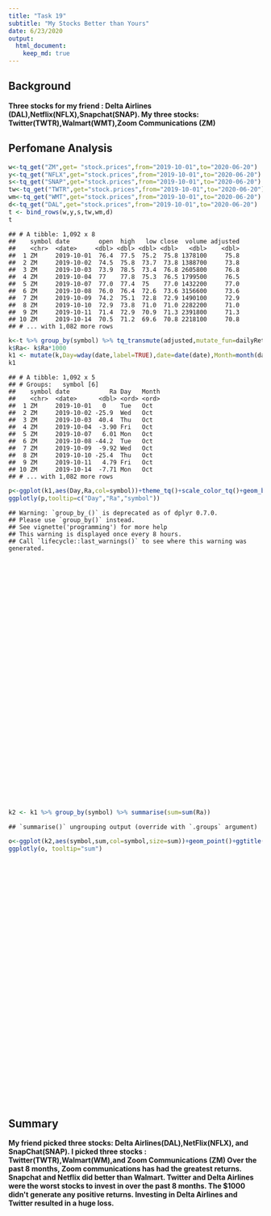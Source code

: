 ```yaml
---
title: "Task 19"
subtitle: "My Stocks Better than Yours"
date: 6/23/2020
output: 
  html_document:
    keep_md: true
---
```




## Background

**Three stocks for my friend : Delta Airlines (DAL),Netflix(NFLX),Snapchat(SNAP). My three stocks: Twitter(TWTR),Walmart(WMT),Zoom Communications (ZM)**

## Perfomane Analysis


```r
w<-tq_get("ZM",get= "stock.prices",from="2019-10-01",to="2020-06-20")
y<-tq_get("NFLX",get="stock.prices",from="2019-10-01",to="2020-06-20")
s<-tq_get("SNAP",get="stock.prices",from="2019-10-01",to="2020-06-20")
tw<-tq_get("TWTR",get="stock.prices",from="2019-10-01",to="2020-06-20")
wm<-tq_get("WMT",get="stock.prices",from="2019-10-01",to="2020-06-20")
d<-tq_get("DAL",get="stock.prices",from="2019-10-01",to="2020-06-20")
t <- bind_rows(w,y,s,tw,wm,d)
t
```

```
## # A tibble: 1,092 x 8
##    symbol date        open  high   low close  volume adjusted
##    <chr>  <date>     <dbl> <dbl> <dbl> <dbl>   <dbl>    <dbl>
##  1 ZM     2019-10-01  76.4  77.5  75.2  75.8 1378100     75.8
##  2 ZM     2019-10-02  74.5  75.8  73.7  73.8 1388700     73.8
##  3 ZM     2019-10-03  73.9  78.5  73.4  76.8 2605800     76.8
##  4 ZM     2019-10-04  77    77.8  75.3  76.5 1799500     76.5
##  5 ZM     2019-10-07  77.0  77.4  75    77.0 1432200     77.0
##  6 ZM     2019-10-08  76.0  76.4  72.6  73.6 3156600     73.6
##  7 ZM     2019-10-09  74.2  75.1  72.8  72.9 1490100     72.9
##  8 ZM     2019-10-10  72.9  73.8  71.0  71.0 2282200     71.0
##  9 ZM     2019-10-11  71.4  72.9  70.9  71.3 2391800     71.3
## 10 ZM     2019-10-14  70.5  71.2  69.6  70.8 2218100     70.8
## # ... with 1,082 more rows
```

```r
k<-t %>% group_by(symbol) %>% tq_transmute(adjusted,mutate_fun=dailyReturn,col_rename="Ra")
k$Ra<- k$Ra*1000
k1 <- mutate(k,Day=wday(date,label=TRUE),date=date(date),Month=month(date,label=TRUE))
k1
```

```
## # A tibble: 1,092 x 5
## # Groups:   symbol [6]
##    symbol date           Ra Day   Month
##    <chr>  <date>      <dbl> <ord> <ord>
##  1 ZM     2019-10-01   0    Tue   Oct  
##  2 ZM     2019-10-02 -25.9  Wed   Oct  
##  3 ZM     2019-10-03  40.4  Thu   Oct  
##  4 ZM     2019-10-04  -3.90 Fri   Oct  
##  5 ZM     2019-10-07   6.01 Mon   Oct  
##  6 ZM     2019-10-08 -44.2  Tue   Oct  
##  7 ZM     2019-10-09  -9.92 Wed   Oct  
##  8 ZM     2019-10-10 -25.4  Thu   Oct  
##  9 ZM     2019-10-11   4.79 Fri   Oct  
## 10 ZM     2019-10-14  -7.71 Mon   Oct  
## # ... with 1,082 more rows
```


```r
p<-ggplot(k1,aes(Day,Ra,col=symbol))+theme_tq()+scale_color_tq()+geom_boxplot(aes(Day))+facet_wrap(~symbol)+labs(x="Day",y="Daily Returns",color="STOCKS",title="Stocks Performance on Daily Basis (October 2019- June 2020)")
ggplotly(p,tooltip=c("Day","Ra","symbol"))
```

```
## Warning: `group_by_()` is deprecated as of dplyr 0.7.0.
## Please use `group_by()` instead.
## See vignette('programming') for more help
## This warning is displayed once every 8 hours.
## Call `lifecycle::last_warnings()` to see where this warning was generated.
```

<!--html_preserve--><div id="htmlwidget-89154f8201bbd591430a" style="width:1152px;height:480px;" class="plotly html-widget"></div>
<script type="application/json" data-for="htmlwidget-89154f8201bbd591430a">{"x":{"data":[{"x":[2,2,2,2,2,2,2,2,2,2,2,2,2,2,2,2,2,2,2,2,2,2,2,2,2,2,2,2,2,2,2,2,2,2,2,2,2,2,3,3,3,3,3,3,3,3,3,3,3,3,3,3,3,3,3,3,3,3,3,3,3,3,3,3,3,3,3,3,3,3,3,3,3,3,4,4,4,4,4,4,4,4,4,4,4,4,4,4,4,4,4,4,4,4,4,4,4,4,4,4,4,4,4,4,4,4,4,4,4,4,4,5,5,5,5,5,5,5,5,5,5,5,5,5,5,5,5,5,5,5,5,5,5,5,5,5,5,5,5,5,5,5,5,5,5,5,5,5,1,1,1,1,1,1,1,1,1,1,1,1,1,1,1,1,1,1,1,1,1,1,1,1,1,1,1,1,1,1,1,1,1,1],"y":[0,11.4375751012661,130.45389464725,-3.05605815646115,-4.883118242065,-2.9984724766442,33.7259112569468,9.17080626671751,-61.5895445325465,-3.13620071684584,12.2664037913194,16.4616330517713,-75.7371632205258,55.4839139784946,4.62164844482249,1.28252982799948,3.80649801963173,27.5771512664855,-22.842598258993,-0.841162825278574,-3.06851024801569,11.0759021985367,-0.175237609780221,98.375451263538,-38.1037217545415,-44.5251703771015,-20.7803223070397,-0.867130045250963,32.9466936469185,210.171026560352,0.174821814805659,-19.9118880139182,-27.2448517942907,-4.83866878549133,-4.57461095267098,19.6983600722216,-113.655428269885,44.8070082720589,-25.5452746226228,78.0007194244605,1.21722896442233,-8.05577130122515,-1.0834467249391,3.30084445833845,26.1208576998051,122.432210353328,-32.7037785676545,-77.0328541591605,44.1176011029412,7.91084157407607,13.5337828609507,-8.76218870676537,-1.87416886415692,-74.0415319895541,-11.6009807297115,-14.4397920877346,16.5717131985503,-12.5830172687532,-46.6584479351496,-27.2727705627706,-259.92438563327,13.8084420189999,-18.5303520297236,-8.10370120651249,21.5239991407166,156.563821367193,50.2381983542659,-7.74250172198443,-24.5312842665539,2.76646481111609,44.0449438202248,-61.5791277418271,-6.78737000237573,-163.336832690612,-4.33836000989207,-28.2315184513007,0.884933041919833,-12.0563544962023,-0.371679820261428,3.76155116490651,1.3893251411139,9.57589821351879,4.21939583798214,9.55955127243557,-2.22179122275823,-25.0759878419453,7.94343334004255,-15.207755508319,0.44508235180607,-5.71717728259524,-6.4665998871446,10.5633865830899,29.2301328931239,-64.4763449691993,-71.9588041237112,1.86915891048534,19.2926366559485,-49.8534122390694,32.3809523809524,-209.98358143818,2.86243930657215,-140.328639074862,-51.610541727672,137.337623369779,-84.2911877394634,-3.21080628751469,2.27871101167665,49.9353852776581,-27.9668418919251,-1.54564657393086,19.3662420495704,-3.88974362113748,15.0585454732985,-4.46892730030346,-3.11387900355875,-8.73590255676771,-42.7474173635073,-24.2242679019867,-23.8177970986165,2.42404948945385,0.705612828835855,19.5512339280708,-16.5989068668132,4.74903833271667,65.4082060839243,-2.87453960502992,137.94132714154,-2.82485379237762,-8.81834215167543,4.65274041713015,17.0660533803475,-7.43840074384006,14.4638685731548,4.20541645105099,8.61911210752986,18.5500203942066,-67.8234048005235,-8.05906909424214,-41.5719700691143,47.9704335793358,5.3050462110078,54.9721724838734,118.749958869487,-69.0852566576612,-9.80381887532622,-20.2935664939552,-1.38739759475481,-17.5370615744349,5.38211969598801,-3.62569855555483,-6.88942159072636,4.22013219274664,-62.8995863642576,-33.6677248352578,-66.4754935746742,-7.11743772241991,-11.1557340473003,22.3281807429398,15.3516942597374,40.7493676814987,4.2772961431532,-64.2620620123523,-51.6452179482505,-29.7800010077833,-9.77146297932452,-8.36274274903404,-31.2499573613537,38.0801681110738,-7.10907093249902,-6.05627989677149,0.755566252173656,139.134958877803,82.2599824355974,-46.7404283206407,29.7902557564462,13.9327822139903,-6.42588015336387,0.985836345711366,-25.9580140090647,7.97014803249985,10.4395067567724,4.04574398444768],"hoverinfo":"y","type":"box","fillcolor":"rgba(255,255,255,1)","marker":{"opacity":null,"outliercolor":"rgba(0,0,0,1)","line":{"width":1.88976377952756,"color":"rgba(0,0,0,1)"},"size":5.66929133858268},"line":{"color":"rgba(44,62,80,1)","width":1.88976377952756},"name":"DAL","legendgroup":"DAL","showlegend":true,"xaxis":"x","yaxis":"y","frame":null},{"x":[2,2,2,2,2,2,2,2,2,2,2,2,2,2,2,2,2,2,2,2,2,2,2,2,2,2,2,2,2,2,2,2,2,2,2,2,2,2,3,3,3,3,3,3,3,3,3,3,3,3,3,3,3,3,3,3,3,3,3,3,3,3,3,3,3,3,3,3,3,3,3,3,3,3,4,4,4,4,4,4,4,4,4,4,4,4,4,4,4,4,4,4,4,4,4,4,4,4,4,4,4,4,4,4,4,4,4,4,4,4,4,5,5,5,5,5,5,5,5,5,5,5,5,5,5,5,5,5,5,5,5,5,5,5,5,5,5,5,5,5,5,5,5,5,5,5,5,5,1,1,1,1,1,1,1,1,1,1,1,1,1,1,1,1,1,1,1,1,1,1,1,1,1,1,1,1,1,1,1,1,1,1],"y":[0,16.4488565030207,-33.8908454364205,19.4006443648891,12.2385408403787,-13.6267220091834,30.754217877095,3.2634883489262,-23.3523615941733,-20.212633387498,-4.4828879784361,7.06064880096879,34.7088091422634,42.4228346379742,37.0468437376206,-40.8559125706561,-2.30608825158352,24.9823854289071,-8.36591255493635,0.300228154303861,0.804209587109472,-16.492475064492,0.0991473024622991,-41.6489102277171,-8.10463867482847,-19.749346720337,-32.2267402879435,-15.1266628849318,-0.678658654483133,-8.1882535045128,-7.3763785832982,-12.3551925015384,-4.59277516499512,-31.0082809917355,-3.40266481999796,-9.69734785729104,69.9705671258275,50.9106049499439,53.181133085408,-12.496775233422,1.94423151041301,17.1734484444603,36.4141436212344,-4.10025530997016,12.344253769045,19.95896357246,22.5582018411685,14.936737287395,-7.47161212476832,-6.00991957133645,-11.7833997791691,7.14159718557594,16.8631191026554,0.990722294410107,-35.8167032541201,-15.3792757063355,1.78857749685424,-30.4784928434475,-5.7496404582883,-28.6056159598761,-13.3854542611415,16.9124353506254,26.6892528983418,19.8212271394178,25.729433106576,-41.7832522879134,40.7300497546723,31.9187822101932,8.46000644163913,1.12198469915259,-3.11594499601353,-39.0245017023522,11.0083622198587,-30.4128175765646,-13.8617527317172,-19.855498361341,22.9946322804546,-7.35791626138738,0.847904336369387,24.6961262564487,3.39585922444785,19.2848251228677,-1.32719494708933,35.5985455959558,-0.49199098634356,-15.3611964314037,13.3465029333661,48.4058313026796,12.5290656284045,3.65775627857801,21.3986037305203,72.3926564417179,-1.63914967207734,29.1037211482132,-28.687588894478,-10.6113479157182,60.1652329142834,16.4798951171135,5.22725774358079,-99.0798231366091,-1.71070522050287,-20.5303184822465,19.3255255289448,-18.1055856622376,52.4930990189458,-4.79765367513274,4.68992128009726,-1.0778023426089,0.447692424160318,8.39670315641894,-25.5098904737227,-2.62191928613398,19.5948692449355,-0.490592707760973,-4.00755085987681,-15.3626761658032,-7.20990036557834,10.1830604659658,-7.62061907231315,3.10087418198668,0.201038733406822,-10.2205000542424,-11.8553228334819,-19.6925934613289,-36.910584785305,14.0870296367255,66.7723647898493,8.73496115200889,-22.4815642354635,14.8254019097307,-2.08763088149155,2.40938470141083,-3.88203340574267,-4.01984309226378,-61.5306549542052,17.3038042283156,-16.1712310579142,-10.6424824783922,8.55804130702253,-2.24500263955507,18.6796633291839,12.7193762589044,-17.600317311779,-10.9086981887526,27.6954172817174,-15.8853707736391,6.9067926637858,15.2138374844533,37.4105426110354,11.7240181284297,30.469448244298,29.995518492467,-29.9155281674198,-29.1086161614157,-111.388621280593,50.3095436115228,-8.49428241827532,32.5718479055141,21.0940589316555,82.444500410956,16.3294795812152,31.0159783783459,-60.9263922244997,38.7544696286188,-14.8414604354993,6.12185910371821,11.4108624427285,14.747580201026,-17.5635785659068,-15.7800745251978,9.189573620072,-3.54480502193,-0.262192560597896,70.1337935095658,19.1289480737018,9.98910323236202,8.95148999327655,17.7721263797812,34.353128686349,-11.279275950358,18.2066970325596,25.5567502476248],"hoverinfo":"y","type":"box","fillcolor":"rgba(255,255,255,1)","marker":{"opacity":null,"outliercolor":"rgba(0,0,0,1)","line":{"width":1.88976377952756,"color":"rgba(0,0,0,1)"},"size":5.66929133858268},"line":{"color":"rgba(227,26,28,1)","width":1.88976377952756},"name":"NFLX","legendgroup":"NFLX","showlegend":true,"xaxis":"x2","yaxis":"y","frame":null},{"x":[2,2,2,2,2,2,2,2,2,2,2,2,2,2,2,2,2,2,2,2,2,2,2,2,2,2,2,2,2,2,2,2,2,2,2,2,2,2,3,3,3,3,3,3,3,3,3,3,3,3,3,3,3,3,3,3,3,3,3,3,3,3,3,3,3,3,3,3,3,3,3,3,3,3,4,4,4,4,4,4,4,4,4,4,4,4,4,4,4,4,4,4,4,4,4,4,4,4,4,4,4,4,4,4,4,4,4,4,4,4,4,5,5,5,5,5,5,5,5,5,5,5,5,5,5,5,5,5,5,5,5,5,5,5,5,5,5,5,5,5,5,5,5,5,5,5,5,5,1,1,1,1,1,1,1,1,1,1,1,1,1,1,1,1,1,1,1,1,1,1,1,1,1,1,1,1,1,1,1,1,1,1],"y":[0,19.8710515643903,-14.7142048670064,-22.209511515348,3.37552742616043,-22.1147201105736,41.1409764125068,10.2302307023137,-16.0990712074303,-4.93421052631582,23.982558139535,0.568238636363683,21.3075060532688,17.7252584933529,-0.661813368630026,-39.7805212620027,-2.7247956403269,7.2289156626506,-37.1517027863777,7.74693350548739,27.6903713027059,-33.8762214983713,31.9945541184479,-29.5683027794205,23.9766081871344,-39.2482587064675,-58.3738707435719,14.8986880274917,-0.555555555555642,32.8638497652582,-0.694927032661607,21.917808219178,-5.75620064070115,-9.83836964160234,-0.57175528873632,-2.58064516129031,-16.5562913907286,47.1615720524019,-13.8451856513531,-1.01265822784813,-28.3209710047202,-58.5714285714286,15.0273224043715,1.74729178800215,-23.5496840896037,86.5326020719073,-10.2798400913765,-35.0977580608608,42.9061784897025,5.36193029490617,4.24028268551235,-29.8083747338538,0.662251655629165,5.21578947368417,5.26315789473686,7.89884149552411,-146.996786090622,6.25869262865097,-46.3917525773195,367.363344051447,-60.6060606060607,-11.9250986981774,44.019138755981,9.93612491128459,-21.1392236559468,20.909090909091,5.90405904059033,-14.5137880986937,9.89445910290243,11.1173429683158,92.5619834710745,-98.4153461217682,-7.11513583441148,-57.1909167367536,13.4589502018843,-64.4543714103382,-6.91085003455438,50.0308184045202,25.7966616084977,8.04681784930494,-17.3490631505898,27.5567054500918,3.29846051135463,23.1634679020518,-16.2791269605158,73.5294117647058,-13.5841177421168,-9.14848698099935,-55.8495590828925,10.9195402298852,-15.022860875245,7.85340314136107,15.4602951510892,-41.2371134020619,16.1408657373441,41.3917816436711,64.1139804096169,5.35236396074912,47.3167916907098,-36.0777058279371,23.062139654068,-70.2831098923061,-12.3386988222096,-23.8215914850481,131.42174432497,-21.3333333333333,7.79101741521537,29.5007564296519,-33.7837837837838,9.54084675014899,-37.3012068019748,-1.70557134735638,32.5443786982249,7.64700000000018,-3.73592800348255,-13.0023049645391,-33.4242837653479,-10.3896623376624,-26.4830522501617,47.1233424657536,44.2906574394464,-61.3718411552346,-1.78790215805102,2.88012656220471,-3.07219662058367,5.82147477360939,89.2514395393473,5.68181818181812,-18.6335403726707,4.08719346049047,7.96812749003983,65.4699049630412,11.9363395225465,-6.51465798045603,-18.8679245283019,15.3846153846153,19.2468619246862,3.75710707576693,30.4683947248749,4.40771349862268,-29.9234516353514,55.5555555555554,23.8458155172916,-46.5644493716951,10.0413467217957,6.8376642072745,2.11864406779649,37.8082739726027,-8.16099065076126,27.4373045789436,1.79110447761177,33.8885697874785,-32.9341896446594,-22.5720746756996,-201.762114537445,99.4575045207957,56.875,15.5257586450248,11.1989459815547,55.5004955401388,15.7273918741809,18.4633103952765,-119.230769230769,-27.0935960591133,-42.6229508196722,-3.44352617079879,-7.67964893033468,32.2068620798912,-8.73368629234639,-34.5997286295794,-28.2485875706215,22.8070175438595,15.7402852926709,-5.14327700220429,1.32538104705104,78.4023668639053,14.0944326990839,28.2457879088207,-4.62249614791987,-3.85852090032157,51.5759312320916,53.8020086083213],"hoverinfo":"y","type":"box","fillcolor":"rgba(255,255,255,1)","marker":{"opacity":null,"outliercolor":"rgba(0,0,0,1)","line":{"width":1.88976377952756,"color":"rgba(0,0,0,1)"},"size":5.66929133858268},"line":{"color":"rgba(24,188,156,1)","width":1.88976377952756},"name":"SNAP","legendgroup":"SNAP","showlegend":true,"xaxis":"x3","yaxis":"y","frame":null},{"x":[2,2,2,2,2,2,2,2,2,2,2,2,2,2,2,2,2,2,2,2,2,2,2,2,2,2,2,2,2,2,2,2,2,2,2,2,2,2,3,3,3,3,3,3,3,3,3,3,3,3,3,3,3,3,3,3,3,3,3,3,3,3,3,3,3,3,3,3,3,3,3,3,3,3,4,4,4,4,4,4,4,4,4,4,4,4,4,4,4,4,4,4,4,4,4,4,4,4,4,4,4,4,4,4,4,4,4,4,4,4,4,5,5,5,5,5,5,5,5,5,5,5,5,5,5,5,5,5,5,5,5,5,5,5,5,5,5,5,5,5,5,5,5,5,5,5,5,5,1,1,1,1,1,1,1,1,1,1,1,1,1,1,1,1,1,1,1,1,1,1,1,1,1,1,1,1,1,1,1,1,1,1],"y":[0,19.5240701502157,42.6118651934968,31.1568951503658,-40.2501367721766,-26.96073595492,26.912579377079,11.6023521982551,-18.9467823612923,27.2764139590855,12.5691305321551,-8.62060646887119,-19.6506828507284,26.8284464104538,-8.71805000704073,-31.9281366924421,-6.98599490971374,15.2447958005044,-46.6493891151426,2.15849522047495,0.624414630796766,-7.9866891176934,-1.6954560868091,-40.3333,-5.66772936592275,-18.1879751368146,-24.8464544946957,28.44507043126,3.97678201213769,46.9825416369971,-9.88415132924336,-14.7929322813938,-3.79897709529586,-12.2475674361988,8.09716626508661,13.7523898574856,18.3027862602834,56.9932857976982,-16.4725366791406,81.2152251218365,-9.0572965131599,0.515356853507898,0.335041876046827,18.6547288845316,-27.6388725456557,79.8888127860779,-13.8938368364803,-34.9914579759861,78.6479611327964,1.00103440110222,-5.03780843733481,-9.18567550113392,31.9217904911469,-21.714895418424,-2.05338809034905,6.28375262021263,-16.7844527910617,1.03273669647974,-13.6645714285715,104.466058252427,-101.307189542484,31.9775297628313,-8.37427062159191,23.7935321715819,15.6729558797495,4.6421276595745,30.6326939593473,-15.3901569294861,-9.17122930804237,12.4923826934795,87.8563026998711,-87.7295806549233,6.78297825526419,-50.4885606876451,3.68379090141358,-46.7803336188178,-6.53373452544703,150.344448947123,-208.086571821449,-7.51688799799544,-16.5877448683905,7.80031225586009,28.8895275353598,11.0479482323231,7.22205313386626,-44.4511641971576,-12.191495325855,1.01268354430362,-20.39381081597,10.0570532737958,21.2547480287966,-3.82131099353322,-8.1833063235125,-34.8964376590332,-28.6110833333333,5.14378230389667,16.9426652654088,-12.8644939965695,39.378612716763,-144.40888640284,4.00003076923072,-60.0455338658378,-77.5168864586684,-33.2568797804793,96.8181363636365,1.33336666666661,-9.02740244612721,-3.23047368160545,7.55664968371161,15.2861718907278,3.41296928327672,-6.72766415500536,-14.6341788617886,-35.9281697474616,31.5864669208015,-18.950013289373,5.75592279648118,-20.6550610992937,-22.2757669393209,0.877508068953148,2.97029712773256,-43.1799244157871,-24.1485765990271,-13.2450929185706,5.64979305648938,3.12213559544605,93.7266581879517,20.7384921411611,3.04083405734135,4.99334204416302,-11.678278667944,-7.45951129131839,8.05639449290374,-8.34135386589674,-15.6525873352036,9.00002499999997,-42.4081408557364,-2.45179275354601,-18.2191894863117,40.3197775460549,12.4610942354135,34.1043287632168,11.2020287981238,-29.2887029288703,15.4061980184244,8.65797773654897,5.50774545637678,-19.9367405063291,18.165024630542,-28.8954909234536,3.80707487309651,-2.74557665483754,-63.1689359653109,-12.3531187813535,-179.242056017683,79.6881766998701,43.8413361169103,78.9156301531437,14.5171500838235,30.8977022589685,16.983016417482,14.0086206896552,-29.8864324532705,11.8623561936593,-15.852474927208,10.9018332283985,-8.01867691279656,29.706168217829,-15.9754229178318,0.662404747850065,-14.3707132217366,22.0689310344828,50.7599670421557,-20.1656823910695,19.0852260311032,28.2123094017797,4.45056502740715,21.2574538169188,11.610449003354,9.33703674643516,-7.92079234062015,8.20512820512809],"hoverinfo":"y","type":"box","fillcolor":"rgba(255,255,255,1)","marker":{"opacity":null,"outliercolor":"rgba(0,0,0,1)","line":{"width":1.88976377952756,"color":"rgba(0,0,0,1)"},"size":5.66929133858268},"line":{"color":"rgba(204,190,147,1)","width":1.88976377952756},"name":"TWTR","legendgroup":"TWTR","showlegend":true,"xaxis":"x","yaxis":"y2","frame":null},{"x":[2,2,2,2,2,2,2,2,2,2,2,2,2,2,2,2,2,2,2,2,2,2,2,2,2,2,2,2,2,2,2,2,2,2,2,2,2,2,3,3,3,3,3,3,3,3,3,3,3,3,3,3,3,3,3,3,3,3,3,3,3,3,3,3,3,3,3,3,3,3,3,3,3,3,4,4,4,4,4,4,4,4,4,4,4,4,4,4,4,4,4,4,4,4,4,4,4,4,4,4,4,4,4,4,4,4,4,4,4,4,4,5,5,5,5,5,5,5,5,5,5,5,5,5,5,5,5,5,5,5,5,5,5,5,5,5,5,5,5,5,5,5,5,5,5,5,5,5,1,1,1,1,1,1,1,1,1,1,1,1,1,1,1,1,1,1,1,1,1,1,1,1,1,1,1,1,1,1,1,1,1,1],"y":[0,6.38694455087574,-3.78027018772187,14.759444213335,-13.6296025384758,2.9855761753057,8.751128426292,-0.161318168451996,-16.5921899033961,-32.362993928482,3.0208609707596,1.30155200156268,0.907291337962635,29.5290361994305,6.13903698989215,-1.33617514252315,-17.3628666529794,13.2960702355003,-4.92884022554052,4.03266020821191,-4.6901820759675,10.9722246200565,-2.99373804230885,-2.338307724713,8.32666975164087,0.889471996271762,-25.6298646394248,-9.26475485036982,2.58895189863395,6.56279892521572,0.672139609720235,-5.11407654752094,5.48019610554795,-1.84321770002871,-21.228316740457,2.27052605222622,117.085075704237,22.4479539559779,-5.33256341763677,-3.79216550278905,5.38438971514088,-1.92340799487134,8.10921130947539,-16.3001904810093,-11.1415952596351,-34.375000858251,-11.464761904133,-0.565519474596266,4.00160073633304,0.168550268721424,11.4815518183551,-0.920221072805649,-11.7083943372991,-1.56566957669002,4.41215886742841,-6.08916404406401,13.3599726727534,15.6144523679096,-14.6796584272687,18.4195594669976,27.8382971718474,3.89945810791503,-5.18180517874123,-1.1750726887344,-3.43176269214718,-48.9437200033197,34.1864470541748,-1.86049712232694,-6.33916729576378,-7.74661725194015,-1.2296249430267,-44.7450544101896,-3.6076552716553,4.57660029448803,-7.11254889072399,-29.7065166781266,-2.72770930148325,-4.28041899158971,-2.09469608286639,3.51699506727665,6.10882933197354,0.841506187415186,5.37825891400523,1.83546980354166,0.0849561034983459,9.87915553855778,5.95392378970239,5.71763522987223,-23.2540055147062,13.7246633113628,6.12773402687528,-2.49786411589659,6.38657837927958,27.726145281749,-7.27923004460307,10.3306712474998,3.8391079410709,39.5128871482828,-7.08702334494904,-90.7104392363312,0.0835961219873838,-8.83136319473876,-16.5857046172727,-11.0148213248982,-21.2226318204265,4.23157393820395,-8.7373015940293,-0.328243222209812,1.63616362048113,-2.34420016445069,-3.66679163810579,3.83178243186411,-0.503799688202466,1.20366397635507,7.08005450213633,7.56220817250131,-24.6376204111107,-12.4341454623129,-17.9275859238027,-8.11052330410378,4.4255069042356,11.3009480095976,-8.82796172910649,-8.3504708845128,-1.58702294606061,1.74884891033744,96.5881839784923,5.26704867280436,6.99541573405638,9.43867588107206,3.07006633257334,-45.876887169397,-4.17149878662559,2.77870729586827,-5.84111527186226,15.9058029534451,-2.18535859585733,0.585697913477512,15.7640480678709,8.61434907387282,-14.7533969691567,-4.50416014655508,-19.568640838326,11.2709986896955,20.4181173297378,-5.2803905157276,-6.57067632550445,2.99131695381472,-1.92156005252953,-10.3048747963396,-2.03582790112145,-4.29629497739614,-19.0588559367424,13.0279330091869,-64.3295083298693,55.1556333078211,-8.80712832657071,76.1514681111259,-0.425085618924181,2.71999341363971,-3.68646611311374,6.34556681123621,-0.59713901146452,51.1954298112862,1.59548682302324,-7.87061841022874,5.93782323185588,-0.806053535483686,-1.58867268044227,-3.50638234306011,-8.89887098110698,13.6573127893074,-2.63244492649628,28.7356438898565,2.07825522170402,5.03604163668947,-3.34907798267803,2.88775272443953,-17.1812187416298,-10.4747495034956,1.51217791646818,11.6093094659724],"hoverinfo":"y","type":"box","fillcolor":"rgba(255,255,255,1)","marker":{"opacity":null,"outliercolor":"rgba(0,0,0,1)","line":{"width":1.88976377952756,"color":"rgba(0,0,0,1)"},"size":5.66929133858268},"line":{"color":"rgba(166,206,227,1)","width":1.88976377952756},"name":"WMT","legendgroup":"WMT","showlegend":true,"xaxis":"x2","yaxis":"y2","frame":null},{"x":[2,2,2,2,2,2,2,2,2,2,2,2,2,2,2,2,2,2,2,2,2,2,2,2,2,2,2,2,2,2,2,2,2,2,2,2,2,2,3,3,3,3,3,3,3,3,3,3,3,3,3,3,3,3,3,3,3,3,3,3,3,3,3,3,3,3,3,3,3,3,3,3,3,3,4,4,4,4,4,4,4,4,4,4,4,4,4,4,4,4,4,4,4,4,4,4,4,4,4,4,4,4,4,4,4,4,4,4,4,4,4,5,5,5,5,5,5,5,5,5,5,5,5,5,5,5,5,5,5,5,5,5,5,5,5,5,5,5,5,5,5,5,5,5,5,5,5,5,1,1,1,1,1,1,1,1,1,1,1,1,1,1,1,1,1,1,1,1,1,1,1,1,1,1,1,1,1,1,1,1,1,1],"y":[0,15.1902323909643,-41.2720570708764,59.8131080751989,-31.5483154974712,-44.1616065505028,-21.3324539661212,19.2505908180434,19.712407966624,-74.7519265535721,4.37850263932882,-11.0404597087199,-20.9693988374456,43.9229038246454,-2.71288629126998,-57.3209240073403,-16.0757216368905,14.810450760431,-38.3918438018711,4.68627347887307,18.715376273164,-46.063945547749,-6.27858144182114,-47.8736616813976,9.62078207444539,-32.6766165948249,38.5465472677344,22.4687428896475,-11.7519250540582,-152.795220014981,-5.70257355903758,15.8131002466269,15.4844498540088,-20.7764931520629,54.5873513317463,8.18244098528065,30.0389112735129,-46.2417758241759,-1.86780907979434,75.8842409084559,-0.896950230183324,0.967758064516211,68.8655082872349,78.2238933315063,-12.3780426829269,-65.3394903947199,32.937362031753,37.8788267831083,10.3639053002496,-0.85686950257946,-9.91975865850026,-48.0944867375264,21.6110026178329,75.8896535619316,-15.5089528668465,28.9469996099285,13.9876091154258,0.147088235294079,-25.8541096386784,48.7191722281239,68.4968599189353,-4.51061118628782,-23.9116220639151,-16.2614217128696,9.04034745367599,21.6748642678211,-5.70356681958306,68.1513783082064,19.3853966023176,51.6675477491773,35.6922901098899,16.6836117003155,-14.3693712416515,-62.4144217908027,-1.57144285714284,62.4064950151524,-3.97006310924675,3.10385108871936,39.6389938827104,-9.75037642929899,-0.299326640750386,9.99412095834606,-10.787639438845,8.5799114964471,13.0857404021938,9.7549051691368,13.0470097024462,-25.3911470574918,125.390988352746,17.8976214079929,-15.0725458535721,-14.1646807762156,-16.2153337531488,-8.57748097885302,70.205451963901,0.964851786429133,22.011389312784,-110,54.8833960795079,-7.52494993132513,14.8961482831198,4.75071478145472,-77.2118945169824,-60.3921441102457,42.6248676827974,-4.14524019647267,20.3159828585062,56.8712682602712,40.3521202532733,4.60694630014924,-19.6603435071881,12.1299353201654,-16.5839437345293,15.814771583434,-60.855125929508,-33.5264409390594,-75.2972503223976,-19.7395055762117,23.6115102815735,-7.22642218858993,16.8026718898169,-85.4400000000001,-20.954627168879,6.4719496087049,-1.33100630011329,-18.3338222352596,-18.2698454529109,4.78800155504855,51.4229229885999,-99.4688703737298,7.15409940126044,54.7790754167992,46.3387599067151,5.66951928538018,-14.1727139217175,-3.90476366250769,74.7432054442738,-12.0088663606611,7.90656515566512,-15.2091822203578,33.5105412905385,-13.0734486406433,-11.4828789103429,25.0795298524753,41.2125414516698,-5.63855726116702,45.502171695919,97.4013617107667,148.885983661102,11.6200249505869,45.1843199343684,12.8608982274401,31.9378924540508,-35.0684657534246,3.62891966475365,-41.0296031442184,36.5239476727215,77.2381047619046,-3.83571535496119,222.213667815848,18.9994385456842,35.21942891483,-4.98600419874029,-5.40535277663834,-74.7651006711408,6.01070176415397,71.2998869227757,137.452632882831,2.25093040592639,51.0041424608181,-7.70840946624829,-57.999198558609,10.741791597058,91.6391921670678,44.2240628859922,-4.69135881684735,-20.9019189950441,88.8301733084882,-7.13043458790408,-11.6539369490514,49.014924365407,0.999857134698967],"hoverinfo":"y","type":"box","fillcolor":"rgba(255,255,255,1)","marker":{"opacity":null,"outliercolor":"rgba(0,0,0,1)","line":{"width":1.88976377952756,"color":"rgba(0,0,0,1)"},"size":5.66929133858268},"line":{"color":"rgba(31,120,180,1)","width":1.88976377952756},"name":"ZM","legendgroup":"ZM","showlegend":true,"xaxis":"x3","yaxis":"y2","frame":null}],"layout":{"margin":{"t":62.7579908675799,"r":7.30593607305936,"b":47.4885844748859,"l":48.9497716894977},"plot_bgcolor":"rgba(255,255,255,1)","paper_bgcolor":"rgba(255,255,255,1)","font":{"color":"rgba(44,62,80,1)","family":"","size":14.6118721461187},"title":{"text":"Stocks Performance on Daily Basis (October 2019- June 2020)","font":{"color":"rgba(44,62,80,1)","family":"","size":17.5342465753425},"x":0,"xref":"paper"},"xaxis":{"domain":[0,0.314878608923884],"automargin":true,"type":"linear","autorange":false,"range":[0.4,5.6],"tickmode":"array","ticktext":["Mon","Tue","Wed","Thu","Fri"],"tickvals":[1,2,3,4,5],"categoryorder":"array","categoryarray":["Mon","Tue","Wed","Thu","Fri"],"nticks":null,"ticks":"outside","tickcolor":"rgba(204,204,204,1)","ticklen":3.65296803652968,"tickwidth":0.22139200221392,"showticklabels":true,"tickfont":{"color":"rgba(44,62,80,1)","family":"","size":11.689497716895},"tickangle":-0,"showline":false,"linecolor":null,"linewidth":0,"showgrid":true,"gridcolor":"rgba(204,204,204,1)","gridwidth":0.22139200221392,"zeroline":false,"anchor":"y2","title":"","hoverformat":".2f"},"annotations":[{"text":"Day","x":0.5,"y":-0.0353881278538813,"showarrow":false,"ax":0,"ay":0,"font":{"color":"rgba(44,62,80,1)","family":"","size":14.6118721461187},"xref":"paper","yref":"paper","textangle":-0,"xanchor":"center","yanchor":"top","annotationType":"axis"},{"text":"Daily Returns","x":-0.022355403348554,"y":0.5,"showarrow":false,"ax":0,"ay":0,"font":{"color":"rgba(44,62,80,1)","family":"","size":14.6118721461187},"xref":"paper","yref":"paper","textangle":-90,"xanchor":"right","yanchor":"center","annotationType":"axis"},{"text":"DAL","x":0.157439304461942,"y":1,"showarrow":false,"ax":0,"ay":0,"font":{"color":"rgba(255,255,255,1)","family":"","size":11.689497716895},"xref":"paper","yref":"paper","textangle":-0,"xanchor":"center","yanchor":"bottom"},{"text":"NFLX","x":0.5,"y":1,"showarrow":false,"ax":0,"ay":0,"font":{"color":"rgba(255,255,255,1)","family":"","size":11.689497716895},"xref":"paper","yref":"paper","textangle":-0,"xanchor":"center","yanchor":"bottom"},{"text":"SNAP","x":0.842560695538058,"y":1,"showarrow":false,"ax":0,"ay":0,"font":{"color":"rgba(255,255,255,1)","family":"","size":11.689497716895},"xref":"paper","yref":"paper","textangle":-0,"xanchor":"center","yanchor":"bottom"},{"text":"TWTR","x":0.157439304461942,"y":0.437443821234674,"showarrow":false,"ax":0,"ay":0,"font":{"color":"rgba(255,255,255,1)","family":"","size":11.689497716895},"xref":"paper","yref":"paper","textangle":-0,"xanchor":"center","yanchor":"bottom"},{"text":"WMT","x":0.5,"y":0.437443821234674,"showarrow":false,"ax":0,"ay":0,"font":{"color":"rgba(255,255,255,1)","family":"","size":11.689497716895},"xref":"paper","yref":"paper","textangle":-0,"xanchor":"center","yanchor":"bottom"},{"text":"ZM","x":0.842560695538058,"y":0.437443821234674,"showarrow":false,"ax":0,"ay":0,"font":{"color":"rgba(255,255,255,1)","family":"","size":11.689497716895},"xref":"paper","yref":"paper","textangle":-0,"xanchor":"center","yanchor":"bottom"},{"text":"STOCKS","x":1.02,"y":1,"showarrow":false,"ax":0,"ay":0,"font":{"color":"rgba(44,62,80,1)","family":"","size":14.6118721461187},"xref":"paper","yref":"paper","textangle":-0,"xanchor":"left","yanchor":"bottom","legendTitle":true}],"yaxis":{"domain":[0.562556178765326,1],"automargin":true,"type":"linear","autorange":false,"range":[-291.288772117506,398.727730535683],"tickmode":"array","ticktext":["-200","0","200"],"tickvals":[-200,0,200],"categoryorder":"array","categoryarray":["-200","0","200"],"nticks":null,"ticks":"outside","tickcolor":"rgba(204,204,204,1)","ticklen":3.65296803652968,"tickwidth":0.22139200221392,"showticklabels":true,"tickfont":{"color":"rgba(44,62,80,1)","family":"","size":11.689497716895},"tickangle":-0,"showline":false,"linecolor":null,"linewidth":0,"showgrid":true,"gridcolor":"rgba(204,204,204,1)","gridwidth":0.22139200221392,"zeroline":false,"anchor":"x","title":"","hoverformat":".2f"},"shapes":[{"type":"rect","fillcolor":"transparent","line":{"color":"rgba(44,62,80,1)","width":0.33208800332088,"linetype":"solid"},"yref":"paper","xref":"paper","x0":0,"x1":0.314878608923884,"y0":0.562556178765326,"y1":1},{"type":"rect","fillcolor":"rgba(44,62,80,1)","line":{"color":"rgba(44,62,80,1)","width":0.66417600664176,"linetype":"solid"},"yref":"paper","xref":"paper","x0":0,"x1":0.314878608923884,"y0":0,"y1":24.9730178497302,"yanchor":1,"ysizemode":"pixel"},{"type":"rect","fillcolor":"transparent","line":{"color":"rgba(44,62,80,1)","width":0.33208800332088,"linetype":"solid"},"yref":"paper","xref":"paper","x0":0.351788057742782,"x1":0.648211942257218,"y0":0.562556178765326,"y1":1},{"type":"rect","fillcolor":"rgba(44,62,80,1)","line":{"color":"rgba(44,62,80,1)","width":0.66417600664176,"linetype":"solid"},"yref":"paper","xref":"paper","x0":0.351788057742782,"x1":0.648211942257218,"y0":0,"y1":24.9730178497302,"yanchor":1,"ysizemode":"pixel"},{"type":"rect","fillcolor":"transparent","line":{"color":"rgba(44,62,80,1)","width":0.33208800332088,"linetype":"solid"},"yref":"paper","xref":"paper","x0":0.685121391076115,"x1":1,"y0":0.562556178765326,"y1":1},{"type":"rect","fillcolor":"rgba(44,62,80,1)","line":{"color":"rgba(44,62,80,1)","width":0.66417600664176,"linetype":"solid"},"yref":"paper","xref":"paper","x0":0.685121391076115,"x1":1,"y0":0,"y1":24.9730178497302,"yanchor":1,"ysizemode":"pixel"},{"type":"rect","fillcolor":"transparent","line":{"color":"rgba(44,62,80,1)","width":0.33208800332088,"linetype":"solid"},"yref":"paper","xref":"paper","x0":0,"x1":0.314878608923884,"y0":0,"y1":0.437443821234674},{"type":"rect","fillcolor":"rgba(44,62,80,1)","line":{"color":"rgba(44,62,80,1)","width":0.66417600664176,"linetype":"solid"},"yref":"paper","xref":"paper","x0":0,"x1":0.314878608923884,"y0":0,"y1":24.9730178497302,"yanchor":0.437443821234674,"ysizemode":"pixel"},{"type":"rect","fillcolor":"transparent","line":{"color":"rgba(44,62,80,1)","width":0.33208800332088,"linetype":"solid"},"yref":"paper","xref":"paper","x0":0.351788057742782,"x1":0.648211942257218,"y0":0,"y1":0.437443821234674},{"type":"rect","fillcolor":"rgba(44,62,80,1)","line":{"color":"rgba(44,62,80,1)","width":0.66417600664176,"linetype":"solid"},"yref":"paper","xref":"paper","x0":0.351788057742782,"x1":0.648211942257218,"y0":0,"y1":24.9730178497302,"yanchor":0.437443821234674,"ysizemode":"pixel"},{"type":"rect","fillcolor":"transparent","line":{"color":"rgba(44,62,80,1)","width":0.33208800332088,"linetype":"solid"},"yref":"paper","xref":"paper","x0":0.685121391076115,"x1":1,"y0":0,"y1":0.437443821234674},{"type":"rect","fillcolor":"rgba(44,62,80,1)","line":{"color":"rgba(44,62,80,1)","width":0.66417600664176,"linetype":"solid"},"yref":"paper","xref":"paper","x0":0.685121391076115,"x1":1,"y0":0,"y1":24.9730178497302,"yanchor":0.437443821234674,"ysizemode":"pixel"}],"xaxis2":{"type":"linear","autorange":false,"range":[0.4,5.6],"tickmode":"array","ticktext":["Mon","Tue","Wed","Thu","Fri"],"tickvals":[1,2,3,4,5],"categoryorder":"array","categoryarray":["Mon","Tue","Wed","Thu","Fri"],"nticks":null,"ticks":"outside","tickcolor":"rgba(204,204,204,1)","ticklen":3.65296803652968,"tickwidth":0.22139200221392,"showticklabels":true,"tickfont":{"color":"rgba(44,62,80,1)","family":"","size":11.689497716895},"tickangle":-0,"showline":false,"linecolor":null,"linewidth":0,"showgrid":true,"domain":[0.351788057742782,0.648211942257218],"gridcolor":"rgba(204,204,204,1)","gridwidth":0.22139200221392,"zeroline":false,"anchor":"y2","title":"","hoverformat":".2f"},"xaxis3":{"type":"linear","autorange":false,"range":[0.4,5.6],"tickmode":"array","ticktext":["Mon","Tue","Wed","Thu","Fri"],"tickvals":[1,2,3,4,5],"categoryorder":"array","categoryarray":["Mon","Tue","Wed","Thu","Fri"],"nticks":null,"ticks":"outside","tickcolor":"rgba(204,204,204,1)","ticklen":3.65296803652968,"tickwidth":0.22139200221392,"showticklabels":true,"tickfont":{"color":"rgba(44,62,80,1)","family":"","size":11.689497716895},"tickangle":-0,"showline":false,"linecolor":null,"linewidth":0,"showgrid":true,"domain":[0.685121391076115,1],"gridcolor":"rgba(204,204,204,1)","gridwidth":0.22139200221392,"zeroline":false,"anchor":"y2","title":"","hoverformat":".2f"},"yaxis2":{"type":"linear","autorange":false,"range":[-291.288772117506,398.727730535683],"tickmode":"array","ticktext":["-200","0","200"],"tickvals":[-200,0,200],"categoryorder":"array","categoryarray":["-200","0","200"],"nticks":null,"ticks":"outside","tickcolor":"rgba(204,204,204,1)","ticklen":3.65296803652968,"tickwidth":0.22139200221392,"showticklabels":true,"tickfont":{"color":"rgba(44,62,80,1)","family":"","size":11.689497716895},"tickangle":-0,"showline":false,"linecolor":null,"linewidth":0,"showgrid":true,"domain":[0,0.437443821234674],"gridcolor":"rgba(204,204,204,1)","gridwidth":0.22139200221392,"zeroline":false,"anchor":"x","title":"","hoverformat":".2f"},"showlegend":true,"legend":{"bgcolor":"rgba(255,255,255,1)","bordercolor":"transparent","borderwidth":1.88976377952756,"font":{"color":"rgba(44,62,80,1)","family":"","size":11.689497716895},"y":0.93503937007874},"hovermode":"closest","barmode":"relative"},"config":{"doubleClick":"reset","showSendToCloud":false},"source":"A","attrs":{"eb1436dd6350":{"x":{},"x.1":{},"y":{},"colour":{},"type":"box"}},"cur_data":"eb1436dd6350","visdat":{"eb1436dd6350":["function (y) ","x"]},"highlight":{"on":"plotly_click","persistent":false,"dynamic":false,"selectize":false,"opacityDim":0.2,"selected":{"opacity":1},"debounce":0},"shinyEvents":["plotly_hover","plotly_click","plotly_selected","plotly_relayout","plotly_brushed","plotly_brushing","plotly_clickannotation","plotly_doubleclick","plotly_deselect","plotly_afterplot","plotly_sunburstclick"],"base_url":"https://plot.ly"},"evals":[],"jsHooks":[]}</script><!--/html_preserve-->

```r
k2 <- k1 %>% group_by(symbol) %>% summarise(sum=sum(Ra))
```

```
## `summarise()` ungrouping output (override with `.groups` argument)
```

```r
o<-ggplot(k2,aes(symbol,sum,col=symbol,size=sum))+geom_point()+ggtitle("Investment Growth per Stock")
ggplotly(o, tooltip="sum")
```

<!--html_preserve--><div id="htmlwidget-24789d06f1f93dee694b" style="width:672px;height:480px;" class="plotly html-widget"></div>
<script type="application/json" data-for="htmlwidget-24789d06f1f93dee694b">{"x":{"data":[{"x":[1],"y":[-385.557892551955],"text":"sum: -385.55789<br />sum: -385.55789","type":"scatter","mode":"markers","marker":{"autocolorscale":false,"color":"rgba(248,118,109,1)","opacity":1,"size":3.77952755905512,"symbol":"circle","line":{"width":1.88976377952756,"color":"rgba(248,118,109,1)"}},"hoveron":"points","name":"DAL","legendgroup":"DAL","showlegend":true,"xaxis":"x","yaxis":"y","hoverinfo":"text","frame":null},{"x":[2],"y":[587.730601210002],"text":"sum:  587.73060<br />sum:  587.73060","type":"scatter","mode":"markers","marker":{"autocolorscale":false,"color":"rgba(183,159,0,1)","opacity":1,"size":17.9154114582638,"symbol":"circle","line":{"width":1.88976377952756,"color":"rgba(183,159,0,1)"}},"hoveron":"points","name":"NFLX","legendgroup":"NFLX","showlegend":true,"xaxis":"x","yaxis":"y","hoverinfo":"text","frame":null},{"x":[3],"y":[575.737745503996],"text":"sum:  575.73775<br />sum:  575.73775","type":"scatter","mode":"markers","marker":{"autocolorscale":false,"color":"rgba(0,186,56,1)","opacity":1,"size":17.8280503648077,"symbol":"circle","line":{"width":1.88976377952756,"color":"rgba(0,186,56,1)"}},"hoveron":"points","name":"SNAP","legendgroup":"SNAP","showlegend":true,"xaxis":"x","yaxis":"y","hoverinfo":"text","frame":null},{"x":[4],"y":[-35.1100702330089],"text":"sum:  -35.11007<br />sum:  -35.11007","type":"scatter","mode":"markers","marker":{"autocolorscale":false,"color":"rgba(0,191,196,1)","opacity":1,"size":12.2618320390352,"symbol":"circle","line":{"width":1.88976377952756,"color":"rgba(0,191,196,1)"}},"hoveron":"points","name":"TWTR","legendgroup":"TWTR","showlegend":true,"xaxis":"x","yaxis":"y","hoverinfo":"text","frame":null},{"x":[5],"y":[67.501381518672],"text":"sum:   67.50138<br />sum:   67.50138","type":"scatter","mode":"markers","marker":{"autocolorscale":false,"color":"rgba(97,156,255,1)","opacity":1,"size":13.4240268917812,"symbol":"circle","line":{"width":1.88976377952756,"color":"rgba(97,156,255,1)"}},"hoveron":"points","name":"WMT","legendgroup":"WMT","showlegend":true,"xaxis":"x","yaxis":"y","hoverinfo":"text","frame":null},{"x":[6],"y":[1353.88706868413],"text":"sum: 1353.88707<br />sum: 1353.88707","type":"scatter","mode":"markers","marker":{"autocolorscale":false,"color":"rgba(245,100,227,1)","opacity":1,"size":22.6771653543307,"symbol":"circle","line":{"width":1.88976377952756,"color":"rgba(245,100,227,1)"}},"hoveron":"points","name":"ZM","legendgroup":"ZM","showlegend":true,"xaxis":"x","yaxis":"y","hoverinfo":"text","frame":null}],"layout":{"margin":{"t":43.7625570776256,"r":7.30593607305936,"b":40.1826484018265,"l":48.9497716894977},"plot_bgcolor":"rgba(235,235,235,1)","paper_bgcolor":"rgba(255,255,255,1)","font":{"color":"rgba(0,0,0,1)","family":"","size":14.6118721461187},"title":{"text":"Investment Growth per Stock","font":{"color":"rgba(0,0,0,1)","family":"","size":17.5342465753425},"x":0,"xref":"paper"},"xaxis":{"domain":[0,1],"automargin":true,"type":"linear","autorange":false,"range":[0.4,6.6],"tickmode":"array","ticktext":["DAL","NFLX","SNAP","TWTR","WMT","ZM"],"tickvals":[1,2,3,4,5,6],"categoryorder":"array","categoryarray":["DAL","NFLX","SNAP","TWTR","WMT","ZM"],"nticks":null,"ticks":"outside","tickcolor":"rgba(51,51,51,1)","ticklen":3.65296803652968,"tickwidth":0.66417600664176,"showticklabels":true,"tickfont":{"color":"rgba(77,77,77,1)","family":"","size":11.689497716895},"tickangle":-0,"showline":false,"linecolor":null,"linewidth":0,"showgrid":true,"gridcolor":"rgba(255,255,255,1)","gridwidth":0.66417600664176,"zeroline":false,"anchor":"y","title":{"text":"symbol","font":{"color":"rgba(0,0,0,1)","family":"","size":14.6118721461187}},"hoverformat":".2f"},"yaxis":{"domain":[0,1],"automargin":true,"type":"linear","autorange":false,"range":[-472.530140613759,1440.85931674593],"tickmode":"array","ticktext":["0","500","1000"],"tickvals":[0,500,1000],"categoryorder":"array","categoryarray":["0","500","1000"],"nticks":null,"ticks":"outside","tickcolor":"rgba(51,51,51,1)","ticklen":3.65296803652968,"tickwidth":0.66417600664176,"showticklabels":true,"tickfont":{"color":"rgba(77,77,77,1)","family":"","size":11.689497716895},"tickangle":-0,"showline":false,"linecolor":null,"linewidth":0,"showgrid":true,"gridcolor":"rgba(255,255,255,1)","gridwidth":0.66417600664176,"zeroline":false,"anchor":"x","title":{"text":"sum","font":{"color":"rgba(0,0,0,1)","family":"","size":14.6118721461187}},"hoverformat":".2f"},"shapes":[{"type":"rect","fillcolor":null,"line":{"color":null,"width":0,"linetype":[]},"yref":"paper","xref":"paper","x0":0,"x1":1,"y0":0,"y1":1}],"showlegend":true,"legend":{"bgcolor":"rgba(255,255,255,1)","bordercolor":"transparent","borderwidth":1.88976377952756,"font":{"color":"rgba(0,0,0,1)","family":"","size":11.689497716895},"y":0.87007874015748},"annotations":[{"text":"sum<br />symbol","x":1.02,"y":1,"showarrow":false,"ax":0,"ay":0,"font":{"color":"rgba(0,0,0,1)","family":"","size":14.6118721461187},"xref":"paper","yref":"paper","textangle":-0,"xanchor":"left","yanchor":"bottom","legendTitle":true}],"hovermode":"closest","barmode":"relative"},"config":{"doubleClick":"reset","showSendToCloud":false},"source":"A","attrs":{"eb14790c216d":{"x":{},"y":{},"colour":{},"size":{},"type":"scatter"}},"cur_data":"eb14790c216d","visdat":{"eb14790c216d":["function (y) ","x"]},"highlight":{"on":"plotly_click","persistent":false,"dynamic":false,"selectize":false,"opacityDim":0.2,"selected":{"opacity":1},"debounce":0},"shinyEvents":["plotly_hover","plotly_click","plotly_selected","plotly_relayout","plotly_brushed","plotly_brushing","plotly_clickannotation","plotly_doubleclick","plotly_deselect","plotly_afterplot","plotly_sunburstclick"],"base_url":"https://plot.ly"},"evals":[],"jsHooks":[]}</script><!--/html_preserve-->

## Summary

**My friend picked three stocks: Delta Airlines(DAL),NetFlix(NFLX), and SnapChat(SNAP).
I picked three stocks : Twitter(TWTR),Walmart(WM),and Zoom Communications (ZM)
Over the past 8 months, Zoom communications has had the greatest returns. Snapchat and Netflix did better than Walmart. Twitter and Delta Airlines were the worst stocks to invest in over the past 8 months. The $1000 didn't generate any positive returns. Investing in Delta Airlines and Twitter resulted in a huge loss.**
